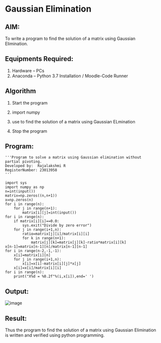# Gaussian Elimination

## AIM:
To write a program to find the solution of a matrix using Gaussian Elimination.

## Equipments Required:
1. Hardware – PCs
2. Anaconda – Python 3.7 Installation / Moodle-Code Runner

## Algorithm
1. Start the program

2. import numpy

3. use to find the solution of a matrix using Gaussian ELmination

4. Stop the program

## Program:
```
'''Program to solve a matrix using Gaussian elimination without partial pivoting.
Developed by:  Rajalakshmi R
RegisterNumber: 23013958
'''

import sys
import numpy as np
n=int(input())
matrix=np.zeros((n,n+1))
x=np.zeros(n)
for i in range(n):
    for j in range(n+1):
        matrix[i][j]=int(input())
for i in range(n):
    if matrix[i][i]==0.0:
        sys.exit("Divide by zero error")
    for j in range(i+1,n):
        ratio=matrix[j][i]/matrix[i][i]
        for k in range(n+1):
            matrix[j][k]=matrix[j][k]-ratio*matrix[i][k]
x[n-1]=matrix[n-1][n]/matrix[n-1][n-1]
for i in range(n-2,-1,-1):
    x[i]=matrix[i][n]
    for j in range(i+1,n):
        x[i]=x[i]-matrix[i][j]*x[j]
    x[i]=x[i]/matrix[i][i]
for i in range(n):
    print("X%d = %0.2f"%(i,x[i]),end=' ')
```

## Output:
![image](https://github.com/Raji1009/Gaussian/assets/89059861/6ded069f-59fc-486e-be51-bf0fcefb0171)

## Result:
Thus the program to find the solution of a matrix using Gaussian Elimination is written and verified using python programming.

